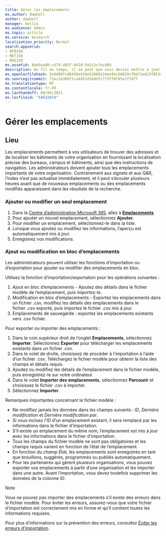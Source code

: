 ```yaml
---
title: Gérer les emplacements
ms.author: dawholl
author: dawholl
manager: kellis
ms.audience: Admin
ms.topic: article
ms.service: mssearch
localization_priority: Normal
search.appverid:
- BFB160
- MET150
- MOE150
ms.assetid: 8ab9aa00-cd74-405f-8410-9a1c3cfacdb9
description: Au fil du temps, il se peut que vous deviez mettre à jour le statut et le contenu de certains emplacements afin qu’ils restent pertinents. 
ms.openlocfilehash: 5e9d88fc08458e928e52988124ee94c60829c7bb71ed13f8534b71ca08e2d50c
ms.sourcegitcommit: 71ac2a38971ca4452d1bddfc773ff8f45e1ffd77
ms.translationtype: MT
ms.contentlocale: fr-FR
ms.lasthandoff: 08/06/2021
ms.locfileid: "54532874"
---
```

# <a name="manage-locations"></a>Gérer les emplacements

## <a name="location"></a>Lieu

Les emplacements permettent à vos utilisateurs de trouver des adresses et de localiser les bâtiments de votre organisation en fournissant la localisation précise des bureaux, campus et bâtiments, ainsi que des instructions de navigation. Les administrateurs doivent ajouter tous les emplacements importants de votre organisation. Contrairement aux signets et aux Q&R, l’index n’est pas actualisé immédiatement, et il peut s’écouler plusieurs heures avant que de nouveaux emplacements ou des emplacements modifiés apparaissent dans les résultats de la recherche.

### <a name="add-or-edit-a-single-location"></a>Ajouter ou modifier un seul emplacement

1. Dans la [Centre d’administration Microsoft 365](https://admin.microsoft.com), allez à [**Emplacements**](https://admin.microsoft.com/Adminportal/Home#/MicrosoftSearch/locations)
1. Pour ajouter un nouvel emplacement, sélectionnez **Ajouter.**
1. Pour modifier un emplacement, sélectionnez-le dans la liste.
1. Lorsque vous ajoutez ou modifiez les informations, l’aperçu est automatiquement mis à jour.
1. Enregistrez vos modifications.

### <a name="bulk-add-or-edit-locations"></a>Ajout ou modification en bloc d’emplacements

Les administrateurs peuvent utiliser les fonctions d’importation ou d’exportation pour ajouter ou modifier des emplacements en bloc.

Utilisez la fonction d’importation/exportation pour les opérations suivantes :

1. Ajout en bloc d’emplacements - Ajoutez des détails dans le fichier modèle de l’emplacement, puis importez-le.
1. Modification en bloc d’emplacements - Exportez les emplacements dans un fichier .csv, modifiez les détails des emplacements dans le fichier .csv exporté, puis importez le fichier .csv mis à jour.
1. Emplacements de sauvegarde : exportez les emplacements existants vers .csv fichier.

Pour exporter ou importer des emplacements :

1. Dans le coin supérieur droit de l’onglet **Emplacements**, sélectionnez **Importer**.
Sélectionnez **Exporter** pour télécharger les emplacements existants dans un fichier .csv.
1. Dans le volet de droite, choisissez de procéder à l’importation à l’aide d’un fichier .csv.
Téléchargez le fichier modèle pour obtenir la liste des champs et détails requis.
1. Ajoutez ou modifiez les détails de l’emplacement dans le fichier modèle, puis enregistrez-le sur votre ordinateur.
1. Dans le volet **Importer des emplacements**, sélectionnez **Parcourir** et choisissez le fichier .csv à importer.
1. Sélectionnez **Importer**.

Remarques importantes concernant le fichier modèle :

- Ne modifiez jamais les données dans les champs suivants : *ID*, *Dernière modification* et *Dernière modification par*.
- Si vous incluez *l’ID* d’un emplacement existant, il sera remplacé par les informations dans le fichier d’importation.
- S’il existe un emplacement du même nom, l’emplacement est mis à jour avec les informations dans le fichier d’importation.
- Tous les champs du fichier modèle ne sont pas obligatoires et les champs requis varient en fonction de l’état de l’emplacement.
- En fonction du *champ État,* les emplacements sont enregistrés en tant que brouillons, suggérés, programmés ou publiés automatiquement.
- Pour les partenaires qui gèrent plusieurs organisations, vous pouvez exporter vos emplacements à partir d’une organisation et les importer dans une autre. Avant l’importation, vous devez toutefois supprimer les données de la colonne *ID*.

> [!NOTE]
> Vous ne pouvez pas importer des emplacements s’il existe des erreurs dans le fichier modèle. Pour éviter les erreurs, assurez-vous que votre fichier d’importation est correctement mis en forme et qu’il contient toutes les informations requises.

Pour plus d’informations sur la prévention des erreurs, consultez [Éviter les erreurs d’importation](manage-bookmarks.md#prevent-import-errors).
